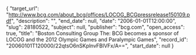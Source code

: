 {
  "target_url": "http://www.bcg.com/about_bcg/offices/LOCOG_BCGpressrelease150109.pdf", 
  "description": "", 
  "end_date": null, 
  "date": "2006-01-01T12:00:00", 
  "slug": 28180522, 
  "subject": null, 
  "publisher": "bcg.com", 
  "open_access": true, 
  "title": "Boston Consulting Group The: BCG becomes a sponsor of LOCOG and the 2012 Olympic Games and Paralympic Games", 
  "record_id": "20060101T120000/22qtsO6nSKplnvFBlVFx/A==", 
  "start_date": null
}

